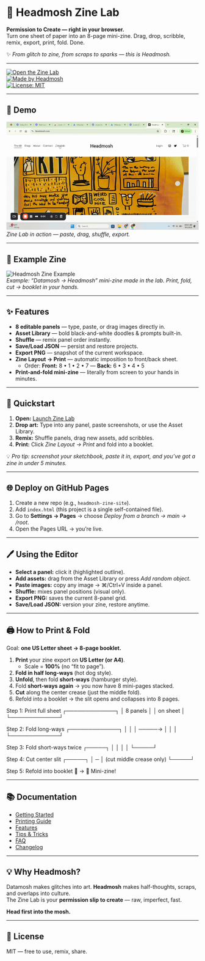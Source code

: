 # 📰 Headmosh Zine Lab  

**Permission to Create — right in your browser.**  
Turn one sheet of paper into an 8-page mini-zine. Drag, drop, scribble, remix, export, print, fold. Done.  

✨ *From glitch to zine, from scraps to sparks — this is Headmosh.*  

---

[![Open the Zine Lab](https://img.shields.io/badge/Open-Zine%20Lab-black)](https://hand3seen.github.io/Headmosh-MINI_ZINE/)  
[![Made by Headmosh](https://img.shields.io/badge/Made%20by-Headmosh-111)](https://headmosh.com)  
[![License: MIT](https://img.shields.io/badge/license-MIT-green.svg)](#license)  

---

## 🎥 Demo  

![Demo](docs/demo.gif)  
*Zine Lab in action — paste, drag, shuffle, export.*  

---

## 📖 Example Zine  

![Headmosh Zine Example](headmosh-workspace-toprow-flipped%20(31).png)  
*Example: “Datamosh → Headmosh” mini-zine made in the lab. Print, fold, cut → booklet in your hands.*  

---

## ✨ Features  

- **8 editable panels** — type, paste, or drag images directly in.  
- **Asset Library** — bold black-and-white doodles & prompts built-in.  
- **Shuffle** — remix panel order instantly.  
- **Save/Load JSON** — persist and restore projects.  
- **Export PNG** — snapshot of the current workspace.  
- **Zine Layout → Print** — automatic imposition to front/back sheet.  
  - Order: **Front:** 8 • 1 • 2 • 7 — **Back:** 6 • 3 • 4 • 5  
- **Print-and-fold mini-zine** — literally from screen to your hands in minutes.  

---

## 🚀 Quickstart  

1. **Open:** [Launch Zine Lab](https://hand3seen.github.io/Headmosh-MINI_ZINE/)  
2. **Drop art:** Type into any panel, paste screenshots, or use the Asset Library.  
3. **Remix:** Shuffle panels, drag new assets, add scribbles.  
4. **Print:** Click *Zine Layout → Print* and fold into a booklet.  

💡 *Pro tip: screenshot your sketchbook, paste it in, export, and you’ve got a zine in under 5 minutes.*  

---

## 🌐 Deploy on GitHub Pages  

1. Create a new repo (e.g., `headmosh-zine-site`).  
2. Add `index.html` (this project is a single self-contained file).  
3. Go to **Settings → Pages** → choose *Deploy from a branch → main → /root*.  
4. Open the Pages URL → you’re live.  

---

## 🖊️ Using the Editor  

- **Select a panel:** click it (highlighted outline).  
- **Add assets:** drag from the Asset Library or press *Add random object*.  
- **Paste images:** copy any image → ⌘/Ctrl+V inside a panel.  
- **Shuffle:** mixes panel positions (visual only).  
- **Export PNG:** saves the current 8-panel grid.  
- **Save/Load JSON:** version your zine, restore anytime.  

---

## 🖨️ How to Print & Fold  

Goal: **one US Letter sheet → 8-page booklet.**  

1. **Print** your zine export on **US Letter (or A4)**.  
   - Scale = **100%** (no “fit to page”).  
2. **Fold in half long-ways** (hot dog style).  
3. **Unfold**, then fold **short-ways** (hamburger style).  
4. Fold **short-ways again** → you now have 8 mini-pages stacked.  
5. **Cut** along the center crease (just the middle fold).  
6. Refold into a booklet → the slit opens and collapses into 8 pages.  

Step 1: Print full sheet
┌─────────────┐
│ 8 panels │
│ on sheet │
└─────────────┘

Step 2: Fold long-ways
┌─────────────┐
│ │
│ ─────→ │
│ │
└─────────────┘

Step 3: Fold short-ways twice
┌─────┐
│ │
│ │
└─────┘

Step 4: Cut center slit
┌─────┐
│ ─ │ (cut middle crease only)
└─────┘

Step 5: Refold into booklet
📖 → 🎉 Mini-zine!


---

## 📚 Documentation
- [Getting Started](docs/getting-started.md)
- [Printing Guide](docs/printing-guide.md)
- [Features](docs/features.md)
- [Tips & Tricks](docs/tips-and-tricks.md)
- [FAQ](docs/faq.md)
- [Changelog](docs/changelog.md)

---

## 💡 Why Headmosh?  

Datamosh makes glitches into art. **Headmosh** makes half-thoughts, scraps, and overlaps into culture.  
The Zine Lab is your **permission slip to create** — raw, imperfect, fast.  

**Head first into the mosh.**  

---

## 📜 License  

MIT — free to use, remix, share.  
